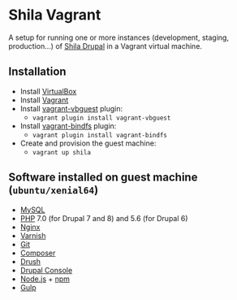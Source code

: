 # Shila Vagrant

A setup for running one or more instances (development, staging, production...) of [Shila Drupal](https://github.com/aleksip/shila-drupal) in a Vagrant virtual machine.


## Installation

- Install [VirtualBox](https://www.virtualbox.org/)
- Install [Vagrant](https://www.vagrantup.com/)
- Install [vagrant-vbguest](https://github.com/dotless-de/vagrant-vbguest) plugin:
    - `vagrant plugin install vagrant-vbguest`
- Install [vagrant-bindfs](https://github.com/gael-ian/vagrant-bindfs) plugin:
    - `vagrant plugin install vagrant-bindfs`
- Create and provision the guest machine:
    - `vagrant up shila`


## Software installed on guest machine (`ubuntu/xenial64`)

- [MySQL](https://www.mysql.com/)
- [PHP](https://php.net/) 7.0 (for Drupal 7 and 8) and 5.6 (for Drupal 6)
- [Nginx](https://nginx.org/)
- [Varnish](https://varnish-cache.org/)
- [Git](https://git-scm.com/)
- [Composer](https://getcomposer.org/)
- [Drush](http://www.drush.org/)
- [Drupal Console](https://drupalconsole.com/)
- [Node.js](https://nodejs.org/) + [npm](https://www.npmjs.com/)
- [Gulp](http://gulpjs.com/)
